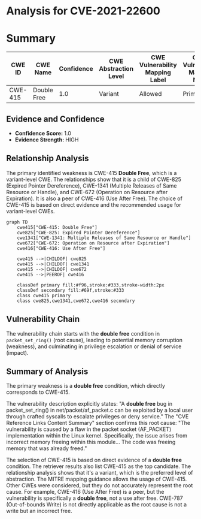 # Analysis for CVE-2021-22600

# Summary
| CWE ID | CWE Name | Confidence | CWE Abstraction Level | CWE Vulnerability Mapping Label | CWE-Vulnerability Mapping Notes |
|---|---|---|---|---|---|
| CWE-415 | Double Free | 1.0 | Variant | Allowed | Primary CWE |

## Evidence and Confidence

*   **Confidence Score:** 1.0
*   **Evidence Strength:** HIGH

## Relationship Analysis
The primary identified weakness is CWE-415 **Double Free**, which is a variant-level CWE. The relationships show that it is a child of CWE-825 (Expired Pointer Dereference), CWE-1341 (Multiple Releases of Same Resource or Handle), and CWE-672 (Operation on Resource after Expiration). It is also a peer of CWE-416 (Use After Free). The choice of CWE-415 is based on direct evidence and the recommended usage for variant-level CWEs.

```mermaid
graph TD
    cwe415["CWE-415: Double Free"]
    cwe825["CWE-825: Expired Pointer Dereference"]
    cwe1341["CWE-1341: Multiple Releases of Same Resource or Handle"]
    cwe672["CWE-672: Operation on Resource after Expiration"]
    cwe416["CWE-416: Use After Free"]

    cwe415 -->|CHILDOF| cwe825
    cwe415 -->|CHILDOF| cwe1341
    cwe415 -->|CHILDOF| cwe672
    cwe415 -->|PEEROF| cwe416
    
    classDef primary fill:#f96,stroke:#333,stroke-width:2px
    classDef secondary fill:#69f,stroke:#333
    class cwe415 primary
    class cwe825,cwe1341,cwe672,cwe416 secondary
```

## Vulnerability Chain
The vulnerability chain starts with the **double free** condition in `packet_set_ring()` (root cause), leading to potential memory corruption (weakness), and culminating in privilege escalation or denial of service (impact).

## Summary of Analysis
The primary weakness is a **double free** condition, which directly corresponds to CWE-415.

The vulnerability description explicitly states: "A **double free** bug in packet_set_ring() in net/packet/af_packet.c can be exploited by a local user through crafted syscalls to escalate privileges or deny service." The "CVE Reference Links Content Summary" section confirms this root cause: "The vulnerability is caused by a flaw in the packet socket (AF_PACKET) implementation within the Linux kernel. Specifically, the issue arises from incorrect memory freeing within this module... The code was freeing memory that was already freed."

The selection of CWE-415 is based on direct evidence of a **double free** condition. The retriever results also list CWE-415 as the top candidate. The relationship analysis shows that it's a variant, which is the preferred level of abstraction. The MITRE mapping guidance allows the usage of CWE-415. Other CWEs were considered, but they do not accurately represent the root cause. For example, CWE-416 (Use After Free) is a peer, but the vulnerability is specifically a **double free**, not a use after free. CWE-787 (Out-of-bounds Write) is not directly applicable as the root cause is not a write but an incorrect free.